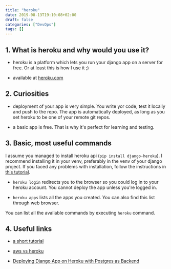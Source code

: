 ```yaml
---
title: "heroku"
date: 2019-08-13T19:10:08+02:00
draft: false
categories: ["DevOps"]
tags: []
---
```



## 1. What is heroku and why would you use it?

- heroku is a platform which lets you run your django app on a server for free. Or at least this is how I use it ;)

- available at [heroku.com](https://www.heroku.com/)

## 2. Curiosities

- deployment of your app is very simple. You write yor code, test it locally and push to the repo. The app is automatically deployed, as long as you set heroku to be one of your remote git repos.

- a basic app is free. That is why it's perfect for learning and testing.

## 3. Basic, most useful commands

I assume you managed to install heroku api (`pip install django-heroku`). I recommend installing it in your venv, preferably in the venv of your django project. If you faced any problems with installation, follow the instructions in [this tutorial](https://medium.com/@qazi/how-to-deploy-a-django-app-to-heroku-in-2018-the-easy-way-48a528d97f9c).

- `heroku login` redirects you to the browser so you could log in to your heroku account. You cannot deploy the app unless you're logged in.

- `heroku apps` lists all the apps you created. You can also find this list through web browser.

You can list all the available commands by executing `heroku` command.

## 4. Useful links

* [a short tutorial](https://medium.com/@qazi/how-to-deploy-a-django-app-to-heroku-in-2018-the-easy-way-48a528d97f9c)

* [aws vs heroku](https://rubygarage.org/blog/heroku-vs-amazon-web-services)

* [Deploying Django App on Heroku with Postgres as Backend](https://medium.com/@hdsingh13/deploying-django-app-on-heroku-with-postgres-as-backend-b2f3194e8a43)
